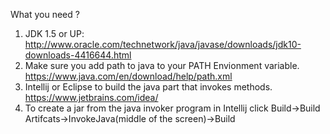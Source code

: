 What you need ?
1. JDK 1.5 or UP: http://www.oracle.com/technetwork/java/javase/downloads/jdk10-downloads-4416644.html
2. Make sure you add path to java to your PATH Envionment variable. https://www.java.com/en/download/help/path.xml
3. Intellij or Eclipse to build the java part that invokes methods. https://www.jetbrains.com/idea/
4. To create a jar from the java invoker program in Intellij click Build->Build Artifcats->InvokeJava(middle of the screen)->Build
